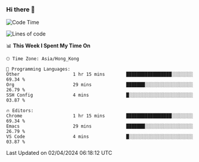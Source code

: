 ### Hi there 👋

<!--
**nicehiro/nicehiro** is a ✨ _special_ ✨ repository because its `README.md` (this file) appears on your GitHub profile.

Here are some ideas to get you started:

- 🔭 I’m currently working on ...
- 🌱 I’m currently learning ...
- 👯 I’m looking to collaborate on ...
- 🤔 I’m looking for help with ...
- 💬 Ask me about ...
- 📫 How to reach me: ...
- 😄 Pronouns: ...
- ⚡ Fun fact: ...
-->

<!--START_SECTION:waka-->
![Code Time](http://img.shields.io/badge/Code%20Time-295%20hrs%2035%20mins-blue)

![Lines of code](https://img.shields.io/badge/From%20Hello%20World%20I%27ve%20Written-2.6%20million%20lines%20of%20code-blue)

📊 **This Week I Spent My Time On** 

```text
🕑︎ Time Zone: Asia/Hong_Kong

💬 Programming Languages: 
Other                    1 hr 15 mins        █████████████████░░░░░░░░   69.34 % 
Org                      29 mins             ███████░░░░░░░░░░░░░░░░░░   26.79 % 
SSH Config               4 mins              █░░░░░░░░░░░░░░░░░░░░░░░░   03.87 % 

🔥 Editors: 
Chrome                   1 hr 15 mins        █████████████████░░░░░░░░   69.34 % 
Emacs                    29 mins             ███████░░░░░░░░░░░░░░░░░░   26.79 % 
VS Code                  4 mins              █░░░░░░░░░░░░░░░░░░░░░░░░   03.87 % 
```


 Last Updated on 02/04/2024 06:18:12 UTC
<!--END_SECTION:waka-->
